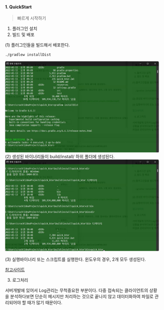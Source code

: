 #### 1. QuickStart
> 빠르게 시작하기 

1. 플러그인 설치
2. 빌드 및 배포

(1) 플러그인들을 빌드해서 배포한다.
~~~
./gradlew installDist
~~~
![](./images/build_1.jpg)
(2) 생성된 바이너리들이 build/install/ 하위 폴더에 생성된다.
![](./images/build_2.jpg)

(3) 실행바이너리 또는 스크립트를 실행한다. 윈도우의 경우, 2개 모두 생성된다.



[참고사이트](https://ktor.io/docs/gradle-application-plugin.html#package)

   

3. 로그처리 

서버개발에 있어서 Log관리는 무척중요한 부분이다. 다중 접속되는 클라이언트의 상황을 분석하다보면 단순히 메시지만 처리하는 것으로 끝나지 않고 데이터화하여 파일로 관리되어야 할 때가 많기 때문이다.

